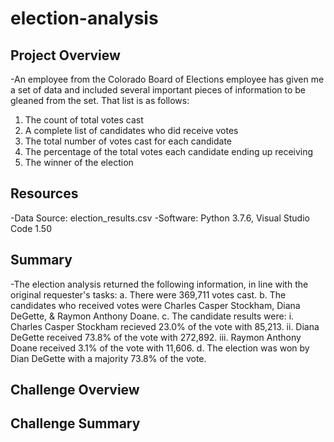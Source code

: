 # election-analysis
## Project Overview
-An employee from the Colorado Board of Elections employee has given me a set of data and included several important pieces of information to be gleaned from the set. That list is as follows:
1. The count of total votes cast
2. A complete list of candidates who did receive votes
3. The total number of votes cast for each candidate
4. The percentage of the total votes each candidate ending up receiving
5. The winner of the election
## Resources
-Data Source: election_results.csv
-Software: Python 3.7.6, Visual Studio Code 1.50
## Summary
-The election analysis returned the following information, in line with the original requester's tasks:
a. There were 369,711 votes cast.
b. The candidates who received votes were Charles Casper Stockham, Diana DeGette, & Raymon Anthony Doane.
c. The candidate results were:
  i. Charles Casper Stockham recieved 23.0% of the vote with 85,213.
  ii. Diana DeGette received 73.8% of the vote with 272,892.
  iii. Raymon Anthony Doane received 3.1% of the vote with 11,606.
d. The election was won by Dian DeGette with a majority 73.8% of the vote.
## Challenge Overview

## Challenge Summary
